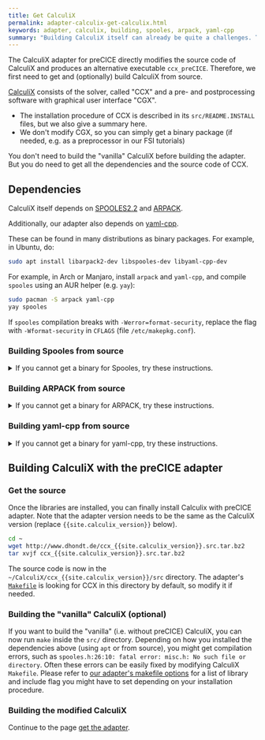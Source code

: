 ```yaml
---
title: Get CalculiX
permalink: adapter-calculix-get-calculix.html
keywords: adapter, calculix, building, spooles, arpack, yaml-cpp
summary: "Building CalculiX itself can already be quite a challenges. That's why we collected here some recipe."
---
```


The CalculiX adapter for preCICE directly modifies the source code of CalculiX and produces an alternative executable `ccx_preCICE`. Therefore, we first need to get and (optionally) build CalculiX from source.

[CalculiX](http://www.dhondt.de) consists of the solver, called "CCX" and a pre- and postprocessing software with graphical user interface "CGX".

- The installation procedure of CCX is described in its `src/README.INSTALL` files, but we also give a summary here.
- We don't modify CGX, so you can simply get a binary package (if needed, e.g. as a preprocessor in our FSI tutorials)

You don't need to build the "vanilla" CalculiX before building the adapter. But you do need to get all the dependencies and the source code of CCX.

## Dependencies

CalculiX itself depends on [SPOOLES2.2](http://www.netlib.org/linalg/spooles/spooles.2.2.html) and [ARPACK](https://www.caam.rice.edu/software/ARPACK/).

Additionally, our adapter also depends on [yaml-cpp](https://github.com/jbeder/yaml-cpp).

These can be found in many distributions as binary packages. For example, in Ubuntu, do:

```bash
sudo apt install libarpack2-dev libspooles-dev libyaml-cpp-dev
```

For example, in Arch or Manjaro, install `arpack` and `yaml-cpp`, and compile `spooles` using an AUR helper (e.g. `yay`):

```bash
sudo pacman -S arpack yaml-cpp
yay spooles
```

If `spooles` compilation breaks with `-Werror=format-security`, replace the flag with `-Wformat-security` in `CFLAGS` (file `/etc/makepkg.conf`).

### Building Spooles from source

<details markdown="1"><summary>If you cannot get a binary for Spooles, try these instructions.</summary>

Download SPOOLES, e.g:

```bash
wget http://www.netlib.org/linalg/spooles/spooles.2.2.tgz 
```

Extract it in a separate directory

```bash
mkdir SPOOLES.2.2
tar zxvf spooles.2.2.tgz -C SPOOLES.2.2
cd SPOOLES.2.2
```

Edit by hand configuration file `Make.inc` to change the compiler version in line 14-15

```make
CC = gcc
#CC = /usr/lang-4.0/bin/cc 
```

Now build the library:

```bash
make lib 
```

</details>

### Building ARPACK from source

<details markdown="1"><summary>If you cannot get a binary for ARPACK, try these instructions.</summary>

Download Arpack and patch:

```bash
wget https://www.caam.rice.edu/software/ARPACK/SRC/arpack96.tar.gz 
wget https://www.caam.rice.edu/software/ARPACK/SRC/patch.tar.gz 
```

Unpack them (they will be unpacked in the newly created directory `ARPACK`)

```bash
tar xzfv arpack96.tar.gz 
tar xzfv patch.tar.gz 
cd ARPACK
```

Edit by hand `ARmake.inc` to specify build instructions. The following changes will depend on the directory structure of your system:

- **Line 28**:  Change `home = $(HOME)/ARPACK` to directory where ARPACK in extracted
- **Line 115**: Change `MAKE    = /bin/make` to e.g. `MAKE  =  make` (if needed)
- **Line 120**: Change `SHELL   = /bin/sh` to e.g. `SHELL =  sh`  (if needed)
- **Lines 104 - 105**: Specify your fortran compiler and compiler flags, e.g. for the gnu systems:

```make
FC = gfortran
#FFLAGS = -O -cg89 
```

- **Line 35**: Modify the platform suffix for the library and remember it, since Calculix adapter makefile will depend on it ( by default it will use suffix INTEL for Linux and MAC for mac systems). For example change
`PLAT = SUN4` to `PLAT = INTEL`
- You will probably get linking errors related to ETIME, which you can bypass: In the  file `UTIL/second.f` append `*` to the beginning of line 24 ( that comments it out )

    ```fortran
    *        EXTERNAL           ETIME
    ```

Now we are ready to build the library with `make lib`
</details>

### Building yaml-cpp from source

<details markdown="1"><summary>If you cannot get a binary for yaml-cpp, try these instructions.</summary>

Get the latest version of yaml-cpp and build it as a shared library. For example:

```bash
wget https://github.com/jbeder/yaml-cpp/archive/yaml-cpp-0.6.2.zip
unzip yaml-cpp-0.6.2.zip
cd yaml-cpp-yaml-cpp-0.6.2
mkdir build
cd build
cmake -DBUILD_SHARED_LIBS=ON ..
make
```

After building, make sure that you make yaml-cpp discoverable by setting e.g. your `LD_LIBRARY_PATH`. You don't need this for the CalculiX adapter, but you would need it e.g. for the OpenFOAM adapter.

**Note**: If you use Boost 1.67 or newer, then you also need to install yaml-cpp 0.6 or newer. Similarly, for an older Boost version, you also need an older yaml-cpp. Unfortunately, this is not related to the adapter's code.
</details>

## Building CalculiX with the preCICE adapter

### Get the source

Once the libraries are installed, you can finally install Calculix with preCICE adapter. Note that the adapter version needs to be the same as the CalculiX version (replace `{{site.calculix_version}}` below).

```bash
cd ~
wget http://www.dhondt.de/ccx_{{site.calculix_version}}.src.tar.bz2
tar xvjf ccx_{{site.calculix_version}}.src.tar.bz2 
```

The source code is now in the `~/CalculiX/ccx_{{site.calculix_version}}/src` directory. The adapter's [`Makefile`](https://github.com/precice/calculix-adapter/blob/master/Makefile) is looking for CCX in this directory by default, so modify it if needed.

### Building the "vanilla" CalculiX (optional)

If you want to build the "vanilla" (i.e. without preCICE) CalculiX, you can now run `make` inside the `src/` directory. Depending on how you installed the dependencies above (using `apt` or from source), you might get compilation errors, such as `spooles.h:26:10: fatal error: misc.h: No such file or directory`. Often these errors can be easily fixed by modifying CalculiX `Makefile`. Please refer to [our adapter's makefile options](adapter-calculix-get-adapter.html#makefile-options) for a list of library and include flag you might have to set depending on your installation procedure.

### Building the modified CalculiX

Continue to the page [get the adapter](adapter-calculix-get-adapter.html).
